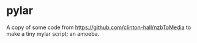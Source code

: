 pylar
=====

A copy of some code from https://github.com/clinton-hall/nzbToMedia to make a tiny mylar script; an amoeba.
